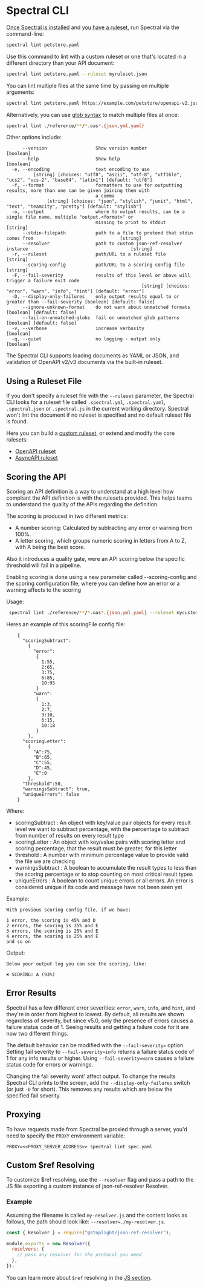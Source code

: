 # Spectral CLI

[Once Spectral is installed](../getting-started/2-installation.md) and [you have a ruleset](../../README.md#installation-and-usage), run Spectral via the command-line:

```bash
spectral lint petstore.yaml
```

Use this command to lint with a custom ruleset or one that's located in a different directory than your API document:

```bash
spectral lint petstore.yaml --ruleset myruleset.json
```

You can lint multiple files at the same time by passing on multiple arguments:

```bash
spectral lint petstore.yaml https://example.com/petstore/openapi-v2.json https://example.com/todos/openapi-v3.json
```

Alternatively, you can use [glob syntax](https://github.com/mrmlnc/fast-glob#basic-syntax) to match multiple files at once:

```bash
spectral lint ./reference/**/*.oas*.{json,yml,yaml}
```

Other options include:

```
      --version                  Show version number                                                           [boolean]
      --help                     Show help                                                                     [boolean]
  -e, --encoding                 text encoding to use
          [string] [choices: "utf8", "ascii", "utf-8", "utf16le", "ucs2", "ucs-2", "base64", "latin1"] [default: "utf8"]
  -f, --format                   formatters to use for outputting results, more than one can be given joining them with
                                 a comma
               [string] [choices: "json", "stylish", "junit", "html", "text", "teamcity", "pretty"] [default: "stylish"]
  -o, --output                   where to output results, can be a single file name, multiple "output.<format>" or
                                 missing to print to stdout                                                     [string]
      --stdin-filepath           path to a file to pretend that stdin comes from                                [string]
      --resolver                 path to custom json-ref-resolver instance                                      [string]
  -r, --ruleset                  path/URL to a ruleset file                                                     [string]
      --scoring-config           path/URL to a scoring config file                                              [string]
  -F, --fail-severity            results of this level or above will trigger a failure exit code
                                                  [string] [choices: "error", "warn", "info", "hint"] [default: "error"]
  -D, --display-only-failures    only output results equal to or greater than --fail-severity [boolean] [default: false]
      --ignore-unknown-format    do not warn about unmatched formats                          [boolean] [default: false]
      --fail-on-unmatched-globs  fail on unmatched glob patterns                              [boolean] [default: false]
  -v, --verbose                  increase verbosity                                                            [boolean]
  -q, --quiet                    no logging - output only                                                      [boolean]
```

The Spectral CLI supports loading documents as YAML or JSON, and validation of OpenAPI v2/v3 documents via the built-in ruleset.

## Using a Ruleset File

If you don't specify a ruleset file with the `--ruleset` parameter, the Spectral CLI looks for a ruleset file called `.spectral.yml`, `.spectral.yaml`, `.spectral.json` or `.spectral.js` in the current working directory.
Spectral won't lint the document if no ruleset is specified and no default ruleset file is found.

Here you can build a [custom ruleset](../getting-started/3-rulesets.md), or extend and modify the core rulesets:

- [OpenAPI ruleset](../reference/openapi-rules.md)
- [AsyncAPI ruleset](../reference/asyncapi-rules.md)

## Scoring the API

Scoring an API definition is a way to understand at a high level how compliant the API definition is with the rulesets provided. This helps teams to understand the quality of the APIs regarding the definition.

The scoring is produced in two different metrics:

- A number scoring: Calculated by subtracting any error or warning from 100%.
- A letter scoring, which groups numeric scoring in letters from A to Z, with A being the best score.

Also it introduces a quality gate, were an API scoring below the specific threshold will fail in a pipeline.

Enabling scoring is done using a new parameter called --scoring-config and the scoring configuration file, where you can define how an error or a warning affects to the scoring

Usage:

```bash
 spectral lint ./reference/**/*.oas*.{json,yml,yaml} --ruleset mycustomruleset.js --scoring-config ./scoringFile.json
```

Heres an example of this scoringFile config file:

```
    {
      "scoringSubtract":
        {
          "error":
           {
             1:55,
             2:65,
             3:75,
             6:85,
             10:95
           }
          "warn":
           {
             1:3,
             2:7,
             3:10,
             6:15,
             10:18
           }
        },
      "scoringLetter":
        {
          "A":75,
          "B":65,
          "C":55,
          "D":45,
          "E":0
        },
      "threshold":50,
      "warningsSubtract": true,
      "uniqueErrors": false
    }
```

Where:

- scoringSubtract : An object with key/value pair objects for every result level we want to subtract percentage, with the percentage to subtract from number of results on every result type
- scoringLetter : An object with key/value pairs with scoring letter and scoring percentage, that the result must be greater, for this letter
- threshold : A number with minimum percentage value to provide valid the file we are checking
- warningsSubtract : A boolean to accumulate the result types to less than the scoring percentage or to stop counting on most critical result types
- uniqueErrors : A boolean to count unique errors or all errors. An error is considered unique if its code and message have not been seen yet

Example:

    With previous scoring config file, if we have:

    1 error, the scoring is 45% and D
    2 errors, the scoring is 35% and E
    3 errors, the scoring is 25% and E
    4 errors, the scoring is 25% and E
    and so on

Output:

    Below your output log you can see the scoring, like:

    ✖ SCORING: A (93%)

## Error Results

Spectral has a few different error severities: `error`, `warn`, `info`, and `hint`, and they're in order from highest to lowest. By default, all results are shown regardless of severity, but since v5.0, only the presence of errors causes a failure status code of 1. Seeing results and getting a failure code for it are now two different things.

The default behavior can be modified with the `--fail-severity=` option. Setting fail severity to `--fail-severity=info` returns a failure status code of 1 for any info results or higher. Using `--fail-severity=warn` causes a failure status code for errors or warnings.

Changing the fail severity wont' affect output. To change the results Spectral CLI prints to the screen, add the `--display-only-failures` switch (or just `-D` for short). This removes any results which are below the specified fail severity.

## Proxying

To have requests made from Spectral be proxied through a server, you'd need to specify the `PROXY` environment variable:

`PROXY=<<PROXY_SERVER_ADDRESS>> spectral lint spec.yaml`

## Custom \$ref Resolving

To customize $ref resolving, use the `--resolver` flag and pass a path to the JS file exporting a custom instance of json-ref-resolver Resolver.

### Example

Assuming the filename is called `my-resolver.js` and the content looks as follows, the path should look like: `--resolver=./my-resolver.js`.

```js
const { Resolver } = require("@stoplight/json-ref-resolver");

module.exports = new Resolver({
  resolvers: {
    // pass any resolver for the protocol you need
  },
});
```

You can learn more about `$ref` resolving in the [JS section](./3-javascript.md#using-a-custom-resolver).
